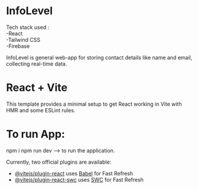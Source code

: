 
# InfoLevel 
Tech stack used : 
<br>
-React
<br>
-Tailwind CSS
<br>
-Firebase

InfoLevel is general web-app for storing contact details like name and email, collecting real-time data.

# React + Vite

This template provides a minimal setup to get React working in Vite with HMR and some ESLint rules.


# To run App:
npm i
npm run dev --> to run the application.

Currently, two official plugins are available:

- [@vitejs/plugin-react](https://github.com/vitejs/vite-plugin-react/blob/main/packages/plugin-react/README.md) uses [Babel](https://babeljs.io/) for Fast Refresh
- [@vitejs/plugin-react-swc](https://github.com/vitejs/vite-plugin-react-swc) uses [SWC](https://swc.rs/) for Fast Refresh

